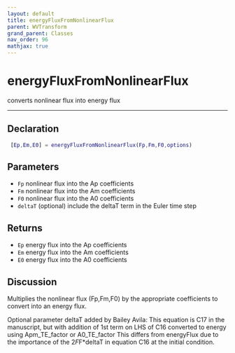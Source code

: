```yaml
---
layout: default
title: energyFluxFromNonlinearFlux
parent: WVTransform
grand_parent: Classes
nav_order: 96
mathjax: true
---
```


#  energyFluxFromNonlinearFlux

converts nonlinear flux into energy flux


---

## Declaration
```matlab
 [Ep,Em,E0] = energyFluxFromNonlinearFlux(Fp,Fm,F0,options)
```
## Parameters
+ `Fp`  nonlinear flux into the Ap coefficients
+ `Fm`  nonlinear flux into the Am coefficients
+ `F0`  nonlinear flux into the A0 coefficients
+ `deltaT`  (optional) include the deltaT term in the Euler time step

## Returns
+ `Ep`  energy flux into the Ap coefficients
+ `Em`  energy flux into the Am coefficients
+ `E0`  energy flux into the A0 coefficients

## Discussion

  Multiplies the nonlinear flux (Fp,Fm,F0) by the appropriate coefficients
  to convert into an energy flux.
 
  Optional parameter deltaT added by Bailey Avila: This equation is C17 in
  the manuscript, but with addition of 1st term on LHS of C16 converted to
  energy using Apm_TE_factor or A0_TE_factor This differs from energyFlux
  due to the importance of the 2*F*F*deltaT in equation C16 at the initial
  condition.
 
                  

